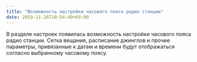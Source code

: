 ```yaml
---
title: "Возможность настройки часового пояса радио станции"
date: 2019-11-26T10:54:49+03:00
---
```


В разделе настроек появилась возможность настройки часового пояса радио станции. Сетка вещания, расписание джинглов и прочие параметры, привязанные к датам и времени будут отображаться согласно выбранному часовому поясу.
